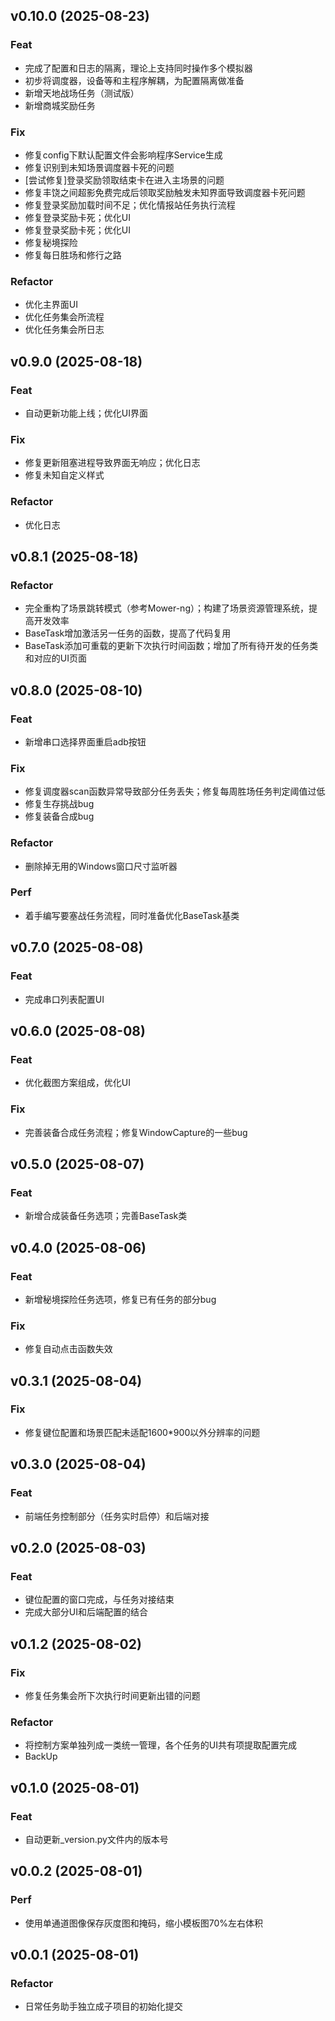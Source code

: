 ## v0.10.0 (2025-08-23)

### Feat

- 完成了配置和日志的隔离，理论上支持同时操作多个模拟器
- 初步将调度器，设备等和主程序解耦，为配置隔离做准备
- 新增天地战场任务（测试版）
- 新增商城奖励任务

### Fix

- 修复config下默认配置文件会影响程序Service生成
- 修复识别到未知场景调度器卡死的问题
- [尝试修复]登录奖励领取结束卡在进入主场景的问题
- 修复丰饶之间超影免费完成后领取奖励触发未知界面导致调度器卡死问题
- 修复登录奖励加载时间不足；优化情报站任务执行流程
- 修复登录奖励卡死；优化UI
- 修复登录奖励卡死；优化UI
- 修复秘境探险
- 修复每日胜场和修行之路

### Refactor

- 优化主界面UI
- 优化任务集会所流程
- 优化任务集会所日志

## v0.9.0 (2025-08-18)

### Feat

- 自动更新功能上线；优化UI界面

### Fix

- 修复更新阻塞进程导致界面无响应；优化日志
- 修复未知自定义样式

### Refactor

- 优化日志

## v0.8.1 (2025-08-18)

### Refactor

- 完全重构了场景跳转模式（参考Mower-ng）；构建了场景资源管理系统，提高开发效率
- BaseTask增加激活另一任务的函数，提高了代码复用
- BaseTask添加可重载的更新下次执行时间函数；增加了所有待开发的任务类和对应的UI页面

## v0.8.0 (2025-08-10)

### Feat

- 新增串口选择界面重启adb按钮

### Fix

- 修复调度器scan函数异常导致部分任务丢失；修复每周胜场任务判定阈值过低
- 修复生存挑战bug
- 修复装备合成bug

### Refactor

- 删除掉无用的Windows窗口尺寸监听器

### Perf

- 着手编写要塞战任务流程，同时准备优化BaseTask基类

## v0.7.0 (2025-08-08)

### Feat

- 完成串口列表配置UI

## v0.6.0 (2025-08-08)

### Feat

- 优化截图方案组成，优化UI

### Fix

- 完善装备合成任务流程；修复WindowCapture的一些bug

## v0.5.0 (2025-08-07)

### Feat

- 新增合成装备任务选项；完善BaseTask类

## v0.4.0 (2025-08-06)

### Feat

- 新增秘境探险任务选项，修复已有任务的部分bug

### Fix

- 修复自动点击函数失效

## v0.3.1 (2025-08-04)

### Fix

- 修复键位配置和场景匹配未适配1600*900以外分辨率的问题

## v0.3.0 (2025-08-04)

### Feat

- 前端任务控制部分（任务实时启停）和后端对接

## v0.2.0 (2025-08-03)

### Feat

- 键位配置的窗口完成，与任务对接结束
- 完成大部分UI和后端配置的结合

## v0.1.2 (2025-08-02)

### Fix

- 修复任务集会所下次执行时间更新出错的问题

### Refactor

- 将控制方案单独列成一类统一管理，各个任务的UI共有项提取配置完成
- BackUp

## v0.1.0 (2025-08-01)

### Feat

- 自动更新_version.py文件内的版本号

## v0.0.2 (2025-08-01)

### Perf

- 使用单通道图像保存灰度图和掩码，缩小模板图70%左右体积

## v0.0.1 (2025-08-01)

### Refactor

- 日常任务助手独立成子项目的初始化提交
